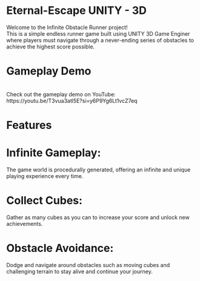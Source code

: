 # Eternal-Escape UNITY - 3D

Welcome to the Infinite Obstacle Runner project!<br/>
This is a simple endless runner game built using UNITY 3D Game Enginer where 
players must navigate through a never-ending series of obstacles to achieve the highest score possible.

# Gameplay Demo
<br/>
Check out the gameplay demo on YouTube:<br/>
https://youtu.be/T3vua3atl5E?si=y6P9Yg6Lt1vcZ7eq<br/>

# Features
# Infinite Gameplay: <br/>
 The game world is procedurally generated, offering an infinite and unique playing experience every time.<br/>
# Collect Cubes:<br/>
 Gather as many cubes as you can to increase your score and unlock new achievements.<br/>
# Obstacle Avoidance:<br/>
 Dodge and navigate around obstacles such as moving cubes and challenging terrain to stay alive and continue your journey.

